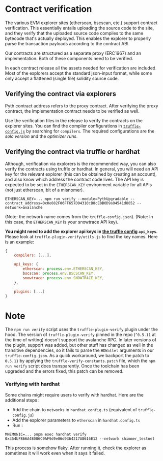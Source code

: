 # Contract verification

The various EVM explorer sites (etherscan, bscscan, etc.) support contract
verification. This essentially entails uploading the source code to the site,
and they verify that the uploaded source code compiles to the same bytecode
that's actually deployed. This enables the explorer to properly parse the
transaction payloads according to the contract ABI.

Our contracts are structured as a separate proxy (ERC1967) and an implementation. Both of
these components need to be verified.

In each contract release all the assets needed for verification are included.
Most of the explorers accept the standard json-input format, while some only accept a flattened (single file) solidity source code.

## Verifying the contract via explorers

Pyth contract address refers to the proxy contract. After verifying the proxy contract, the implementation contract needs to be verified as well.

Use the verification files in the release to verify the contracts on the explorer sites.
You can find the compiler configurations in [`truffle-config.js`](./truffle-config.js) by searching for `compilers`.
The required configurations are the _solc version_ and the _optimizer runs_.

## Verifying the contract via truffle or hardhat

Although, verification via explorers is the recommended way, you can also verify the contracts using truffle or hardhat.
In general, you will need an API key for the relevant explorer (this can be obtained by creating an account),
and also know which address the contract code lives. The API key is expected to
be set in the `ETHERSCAN_KEY` environment variable for all APIs (not just etherscan, bit of a misnomer).

```
ETHERSCAN_KEY=... npm run verify --module=PythUpgradable --contract_address=0x0e082F06FF657D94310cB8cE8B0D9a04541d8052 --network=avalanche
```

(Note: the network name comes from the `truffle-config.json`).
(Note: In this case, the `ETHERSCAN_KEY` is your snowtrace API key).

**You might need to add the explorer api keys in [the truffle config](./truffle-config.js) `api_keys`.** Please look at
`truffle-plugin-verify/utils.js` to find the key names. Here is an example:

```js
{
    compilers: [...],

    api_keys: {
        etherscan: process.env.ETHERSCAN_KEY,
        bscscan: process.env.BSCSCAN_KEY,
        snowtrace: process.env.SNOWTRACE_KEY,
    },

    plugins: [...]
}
```

# Note

The `npm run verify` script uses the `truffle-plugin-verify` plugin under the
hood. The version of `truffle-plugin-verify` pinned in the repo (`^0.5.11` at
the time of writing) doesn't support the avalanche RPC. In later versions of the
plugin, support was added, but other stuff has changed as well in the transitive
dependencies, so it fails to parse the `HDWallet` arguments in our
`truffle-config.json`. As a quick workaround, we backport the patch to `0.5.11`
by applying the `truffle-verify-constants.patch` file, which the `npm run verify` script does transparently. Once the toolchain has been upgraded and the
errors fixed, this patch can be removed.

### Verifying with hardhat

Some chains might require users to verify with hardhat. Here are the additional steps :

- Add the chain to `networks` in `hardhat.config.ts` (equivalent of `truffle-config.js`)
- Add the explorer parameters to `etherscan` in `hardhat.config.ts`
- Run :

```
MNEMONIC=... pnpm exec hardhat verify 0x354bF866A4B006C9AF9d9e06d9364217A8616E12 --network shimmer_testnet
```

This process is somehow flaky. After running it, check the explorer as sometimes it will work even when it says it failed.
